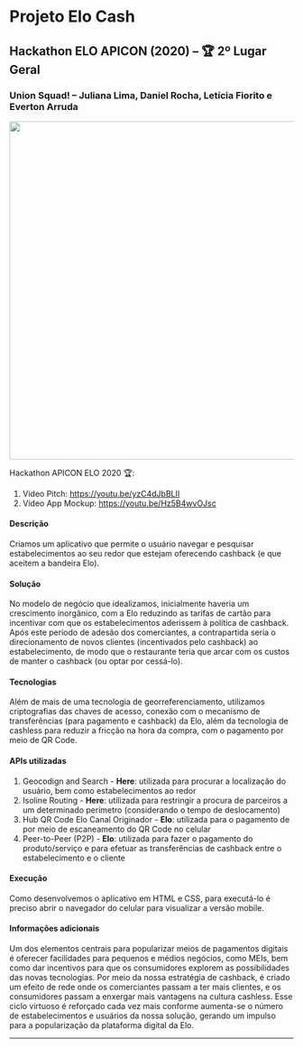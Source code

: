 # Projeto Elo Cash
## Hackathon ELO APICON (2020) – 🏆 2º Lugar Geral
### Union Squad! – Juliana Lima, Daniel Rocha, Letícia Fiorito e Everton Arruda

<img src="https://github.com/danielnrocha/hackathon-apicon-2020-union-squad/blob/main/LogoHackathonElo.png" width="600">

Hackathon APICON ELO 2020 🏆:
1. Video Pitch: https://youtu.be/yzC4dJbBLII
2. Video App Mockup: https://youtu.be/Hz5B4wvOJsc

#### **Descrição**

Criamos um aplicativo que permite o usuário navegar e pesquisar estabelecimentos ao seu redor que estejam oferecendo cashback (e que aceitem a bandeira Elo).

#### **Solução**

No modelo de negócio que idealizamos, inicialmente haveria um crescimento inorgânico, com a Elo reduzindo as tarifas de cartão para incentivar com que os estabelecimentos aderissem à política de cashback. Após este período de adesão dos comerciantes, a contrapartida seria o direcionamento de novos clientes (incentivados pelo cashback) ao estabelecimento, de modo que o restaurante teria que arcar com os custos de manter o cashback (ou optar por cessá-lo).

#### **Tecnologias**

Além de mais de uma tecnologia de georreferenciamento, utilizamos criptografias das chaves de acesso, conexão com o mecanismo de transferências (para pagamento e cashback) da Elo, além da tecnologia de cashless para reduzir a fricção na hora da compra, com o pagamento por meio de QR Code.

#### **APIs utilizadas**

1. Geocodign and Search - **Here**: utilizada para procurar a localização do usuário, bem como estabelecimentos ao redor
2. Isoline Routing - **Here**: utilizada para restringir a procura de parceiros a um determinado perímetro (considerando o tempo de deslocamento)
3. Hub QR Code Elo Canal Originador - **Elo**: utilizada para o pagamento de por meio de escaneamento do QR Code no celular
4. Peer-to-Peer (P2P) - **Elo**: utilizada para fazer o pagamento do produto/serviço e para efetuar as transferências de cashback entre o estabelecimento e o cliente

#### **Execução**

Como desenvolvemos o aplicativo em HTML e CSS, para executá-lo é preciso abrir o navegador do celular para visualizar a versão mobile.

#### **Informações adicionais**

Um dos elementos centrais para popularizar meios de pagamentos digitais é oferecer facilidades para pequenos e médios negócios, como MEIs, bem como dar incentivos para que os consumidores explorem as possibilidades das novas tecnologias. Por meio da nossa estratégia de cashback, é criado um efeito de rede onde os comerciantes passam a ter mais clientes, e os consumidores passam a enxergar mais vantagens na cultura cashless. Esse ciclo virtuoso é reforçado cada vez mais conforme aumenta-se o número de estabelecimentos e usuários da nossa solução, gerando um impulso para a popularização da plataforma digital da Elo.

----------
